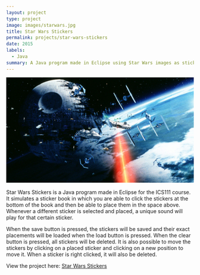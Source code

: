 ```yaml
---
layout: project
type: project
image: images/starwars.jpg
title: Star Wars Stickers
permalink: projects/star-wars-stickers
date: 2015
labels:
  - Java
summary: A Java program made in Eclipse using Star Wars images as stickers.
---
```


<img class="ui medium right floated rounded image" src="/images/spacebattle.jpg">

Star Wars Stickers is a Java program made in Eclipse for the ICS111 course. It simulates a sticker book in which you are able to click the stickers at the bottom of the book and then be able to place them in the space above. Whenever a different sticker is selected and placed, a unique sound will play for that certain sticker.

When the save button is pressed, the stickers will be saved and their exact placements will be loaded when the load button is pressed. When the clear button is pressed, all stickers will be deleted. It is also possible to move the stickers by clicking on a placed sticker and clicking on a new position to move it. When a sticker is right clicked, it will also be deleted.

View the project here: [Star Wars Stickers](https://www.youtube.com/watch?v=ujQEDs35wcU/)




